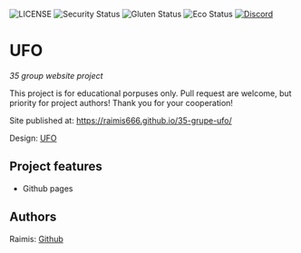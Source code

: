![LICENSE](https://img.shields.io/badge/license-MIT-blue.svg?style=flat-square)
![Security Status](https://img.shields.io/security-headers?label=Security&url=https%3A%2F%2Fgithub.com&style=flat-square)
![Gluten Status](https://img.shields.io/badge/Gluten-Free-green.svg)
![Eco Status](https://img.shields.io/badge/ECO-Friendly-green.svg)
[![Discord](https://discord.com/api/guilds/571393319201144843/widget.png)](https://discord.gg/dRwW4rw)

# UFO

_35 group website project_

This project is for educational porpuses only. Pull request are welcome, but priority for project authors! Thank you for your cooperation!

Site published at: https://raimis666.github.io/35-grupe-ufo/

Design: [UFO](https://dribbble.com/shots/2815937/attachments/2815937-404-page?mode=media)

## Project features

-   Github pages


## Authors

Raimis: [Github](https://github.com/Raimis666)
